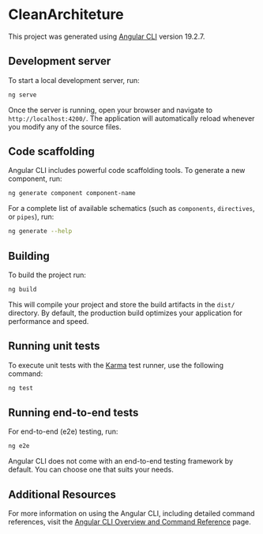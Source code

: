 # CleanArchiteture

This project was generated using [Angular CLI](https://github.com/angular/angular-cli) version 19.2.7.

## Development server

To start a local development server, run:

```bash
ng serve
```

Once the server is running, open your browser and navigate to `http://localhost:4200/`. The application will automatically reload whenever you modify any of the source files.

## Code scaffolding

Angular CLI includes powerful code scaffolding tools. To generate a new component, run:

```bash
ng generate component component-name
```

For a complete list of available schematics (such as `components`, `directives`, or `pipes`), run:

```bash
ng generate --help
```

## Building

To build the project run:

```bash
ng build
```

This will compile your project and store the build artifacts in the `dist/` directory. By default, the production build optimizes your application for performance and speed.

## Running unit tests

To execute unit tests with the [Karma](https://karma-runner.github.io) test runner, use the following command:

```bash
ng test
```

## Running end-to-end tests

For end-to-end (e2e) testing, run:

```bash
ng e2e
```

Angular CLI does not come with an end-to-end testing framework by default. You can choose one that suits your needs.

## Additional Resources

For more information on using the Angular CLI, including detailed command references, visit the [Angular CLI Overview and Command Reference](https://angular.dev/tools/cli) page.

